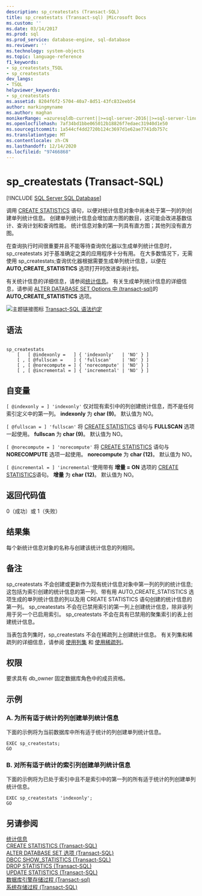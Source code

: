 ```yaml
---
description: sp_createstats (Transact-SQL)
title: sp_createstats (Transact-sql) |Microsoft Docs
ms.custom: ''
ms.date: 03/14/2017
ms.prod: sql
ms.prod_service: database-engine, sql-database
ms.reviewer: ''
ms.technology: system-objects
ms.topic: language-reference
f1_keywords:
- sp_createstats_TSQL
- sp_createstats
dev_langs:
- TSQL
helpviewer_keywords:
- sp_createstats
ms.assetid: 8204f6f2-5704-40a7-8d51-43fc832eeb54
author: markingmyname
ms.author: maghan
monikerRange: =azuresqldb-current||>=sql-server-2016||>=sql-server-linux-2017||=azuresqldb-mi-current
ms.openlocfilehash: 7af34bd1bbe065012b18826f7edaec31940d1e50
ms.sourcegitcommit: 1a544cf4dd2720b124c3697d1e62ae7741db757c
ms.translationtype: MT
ms.contentlocale: zh-CN
ms.lasthandoff: 12/14/2020
ms.locfileid: "97466868"
---
```

# <a name="sp_createstats-transact-sql"></a>sp_createstats (Transact-SQL)
[!INCLUDE [SQL Server SQL Database](../../includes/applies-to-version/sql-asdb.md)]

  调用 [CREATE STATISTICS](../../t-sql/statements/create-statistics-transact-sql.md) 语句，以便对统计信息对象中尚未处于第一列的列创建单列统计信息。 创建单列统计信息会增加直方图的数目，这可能会改进基数估计、查询计划和查询性能。 统计信息对象的第一列具有直方图；其他列没有直方图。  
  
 在查询执行时间很重要并且不能等待查询优化器以生成单列统计信息时，sp_createstats 对于基准确定之类的应用程序十分有用。 在大多数情况下，无需使用 sp_createstats;查询优化器根据需要生成单列统计信息，以便在 **AUTO_CREATE_STATISTICS** 选项打开时改进查询计划。  
  
 有关统计信息的详细信息，请参阅[统计信息](../../relational-databases/statistics/statistics.md)。 有关生成单列统计信息的详细信息，请参阅 [ALTER DATABASE SET Options 中 &#40;transact-sql&#41;](../../t-sql/statements/alter-database-transact-sql-set-options.md)的 **AUTO_CREATE_STATISTICS** 选项。  
  
 ![主题链接图标](../../database-engine/configure-windows/media/topic-link.gif "“主题链接”图标") [Transact-SQL 语法约定](../../t-sql/language-elements/transact-sql-syntax-conventions-transact-sql.md)  
  
## <a name="syntax"></a>语法  
  
```  
  
sp_createstats   
    [   [ @indexonly =   ] { 'indexonly'   | 'NO' } ]   
    [ , [ @fullscan =    ] { 'fullscan'    | 'NO' } ]   
    [ , [ @norecompute = ] { 'norecompute' | 'NO' } ]  
    [ , [ @incremental = ] { 'incremental' | 'NO' } ]  
```  
  
## <a name="arguments"></a>自变量  
`[ @indexonly = ] 'indexonly'` 仅对现有索引中的列创建统计信息，而不是任何索引定义中的第一列。 **indexonly** 为 **char (9)**。 默认值为 NO。  
  
`[ @fullscan = ] 'fullscan'` 将 [CREATE STATISTICS](../../t-sql/statements/create-statistics-transact-sql.md) 语句与 **FULLSCAN** 选项一起使用。 **fullscan** 为 **char (9)**。  默认值为 NO。  
  
`[ @norecompute = ] 'norecompute'` 将 [CREATE STATISTICS](../../t-sql/statements/create-statistics-transact-sql.md) 语句与 **NORECOMPUTE** 选项一起使用。 **norecompute** 为 **char (12)**。  默认值为 NO。  
  
`[ @incremental = ] 'incremental'`使用带有 **增量 = ON** 选项的 [CREATE STATISTICS](../../t-sql/statements/create-statistics-transact-sql.md)语句。 **增量** 为 **char (12)**。  默认值为 NO。  
  
## <a name="return-code-values"></a>返回代码值  
 0（成功）或 1（失败）  
  
## <a name="result-sets"></a>结果集  
 每个新统计信息对象的名称与创建该统计信息的列相同。  
  
## <a name="remarks"></a>备注  
 sp_createstats 不会创建或更新作为现有统计信息对象中第一列的列的统计信息; 这包括为索引创建的统计信息的第一列、带有用 AUTO_CREATE_STATISTICS 选项生成的单列统计信息的列以及用 CREATE STATISTICS 语句创建的统计信息的第一列。 sp_createstats 不会在已禁用索引的第一列上创建统计信息，除非该列用于另一个已启用索引。 sp_createstats 不会在具有已禁用的聚集索引的表上创建统计信息。  
  
 当表包含列集时，sp_createstats 不会在稀疏列上创建统计信息。 有关列集和稀疏列的详细信息，请参阅 [使用列集](../../relational-databases/tables/use-column-sets.md) 和 [使用稀疏列](../../relational-databases/tables/use-sparse-columns.md)。  
  
## <a name="permissions"></a>权限  
 要求具有 db_owner 固定数据库角色中的成员资格。  
  
## <a name="examples"></a>示例  
  
### <a name="a-create-single-column-statistics-on-all-eligible-columns"></a>A. 为所有适于统计的列创建单列统计信息  
 下面的示例将为当前数据库中所有适于统计的列创建单列统计信息。  
  
```  
EXEC sp_createstats;  
GO  
```  
  
### <a name="b-create-single-column-statistics-on-all-eligible-index-columns"></a>B. 对所有适于统计的索引列创建单列统计信息  
 下面的示例将为已处于索引中且不是索引中的第一列的所有适于统计的列创建单列统计信息。  
  
```  
EXEC sp_createstats 'indexonly';  
GO  
```  
  
## <a name="see-also"></a>另请参阅  
 [统计信息](../../relational-databases/statistics/statistics.md)   
 [CREATE STATISTICS (Transact-SQL)](../../t-sql/statements/create-statistics-transact-sql.md)   
 [ALTER DATABASE SET 选项 (Transact-SQL)](../../t-sql/statements/alter-database-transact-sql-set-options.md)   
 [DBCC SHOW_STATISTICS (Transact-SQL)](../../t-sql/database-console-commands/dbcc-show-statistics-transact-sql.md)   
 [DROP STATISTICS (Transact-SQL)](../../t-sql/statements/drop-statistics-transact-sql.md)   
 [UPDATE STATISTICS (Transact-SQL)](../../t-sql/statements/update-statistics-transact-sql.md)   
 [数据库引擎存储过程 &#40;Transact-sql&#41;](../../relational-databases/system-stored-procedures/database-engine-stored-procedures-transact-sql.md)   
 [系统存储过程 (Transact-SQL)](../../relational-databases/system-stored-procedures/system-stored-procedures-transact-sql.md)  
  
  
